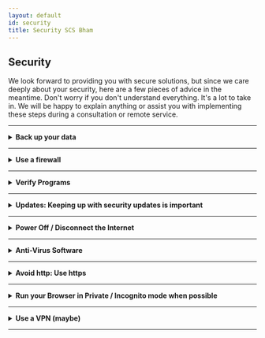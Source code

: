 ```yaml
---
layout: default
id: security
title: Security SCS Bham
---
```


## Security

 We look forward to providing you with secure solutions, but since we care deeply about your security, here are a few pieces of advice in the meantime. Don't worry if you don't understand everything. It's a lot to take in. We will be happy to explain anything or assist you with implementing these steps during a consultation or remote service.

<hr>
<details class="details-left">
  <summary class="summary-left" style="text-align: left;"><strong>
Back up your data
</strong></summary>
<br>
Any data you care about should be backed up in at least two places. There are numerous options for this including cloud backups, external SSDs, flash drives, ... . There are options for creating incremental snapshots of your entire system, or you can manually copy files, or something in between. Let us know if you want advice for your individualized setup, and if desired we can handle the entire process for you. 
</details>
<hr>
<details class="details-left">
  <summary class="summary-left" style="text-align: left;"><strong>
Use a firewall
</strong></summary>
    <br>
A firewall acts as a barrier to prevent unauthorized access to your device while connected to the internet. If possible, we recommend this is the first thing you do (BEFORE connecting to the internet) when setting up a new computer or operating system. Many operating systems come with a firewall installed, but often do not have it enabled by default. Historically many applications (especially online games) would conflict with firewalls, however with modern technology this less common, and for most use-cases default firewall settings (deny incoming, accept outgoing) will work just fine. The methods for setting up a firewall vary by operating system, but we can always set one up for you, or walk you through the setup over a remote consultation (and in edge-cases ensure it doesn't conflict with software).
</details>
<hr>
<details class="details-left">
  <summary class="summary-left" style="text-align: left;"><strong>
Verify Programs
  </strong></summary>
  <br>
Don't run anything you don't trust, and always use official sources for your downloads. Be extremely cautious about running programs you download off the internet. Some vendors provide cryptographic verification (many package managers will perform verification automatically), and if they don't, you should be very cautious about running their software. Check URLs, make sure they start with https://, and NOT http:// (many browsers will indicate whether https is working by a locked padlock to the left of the addressbar, if the padlock is unlocked your connect is not secure): http connections are not secure (the s DOES stand for secure, as https traffic is encrypted). Cross reference the website, read reviews, download from multiple sources and compare cryptographic hashes of downloaded files if provided (sha256sum, for example), ... If you need help, don't hesitate to reach out to us.
</details>
<hr>
<details class="details-left">
  <summary class="summary-left" style="text-align: left;"><strong>
Updates: Keeping up with security updates is important
  </strong></summary>
  <br>
Ideally you should check for and install security updates every time you use your computer. Vulnerabilities are often discovered and patched on a daily basis.
</details>
<hr>
<details class="details-left">
  <summary class="summary-left" style="text-align: left;"><strong>
Power Off / Disconnect the Internet
  </strong></summary>
  <br>
Some malicious software can run in the background, and even wait until your computer is inactive to kick in. In mission-critical settings, disconnecting the internet every time you step away from your computer is a good idea, and will reduce the chance of being hacked, or data leakage. Powering off your computer can reset bugs, and will stop some malicious software in its tracks. If you believe your computer has been infected, your first step should be to disconnect the internet as soon as possible, then power down your computer. Next, we advise you contact Secure Computer Solutions us for a malware / virus removal service, as we cannot guarantee that any other service will be as committed to ensuring your data integrity, or as thorough at removing any traces of malicious software.
</details>
<hr>
<details class="details-left">
  <summary class="summary-left" style="text-align: left;"><strong>
Anti-Virus Software
  </strong></summary>
  <br>
It is a good idea to regularly scan your computer for viruses, and to use real-time detection services. If you use Windows, you can use Windows Defender for free, which isn't a bad choice. There are plenty of other paid options to consider, and we encourage you to research various options, and of course, you can always reach out to us for advice or installation. Avoid Over-Dependence on Antivirus. Even the best virus software is not a replacement for safe usage habits: avoiding viruses in the first place should be the goal, since no virus removal / protection program is perfect. Antivirus software can help, but it should be part of a broader security strategy.
</details>
<hr>
<details class="details-left">
  <summary class="summary-left" style="text-align: left;"><strong>
Avoid http: Use https
  </strong></summary>
  <br>
Using http (without the s) is especially risky when sensitive information is involved (such as passwords or your birth date), and can greatly increase the attack surface of your browser to things like script injection. Enable https only in your browser. If your browser does not have https only, use a different browser. If you must use http, doing so through a VPN can reduce the risk. Verify anything you download: downloading things through http is very dangerous as it is susceptible to "man in the middle" attacks, though if you can verify the download through cryptographic hashes, this mitigates the risk. Using a VPN can make it harder for a malicious agent to single you out. Even when using HTTPS, always verify URLs, as scammers can make URLs which look similar to popular websites (referred to as "typosquatting"). Note that sometimes legitimate websites can have issues with their https: if you get a browser security warning on a site which you are confident is a legitimate domain, try reseting your internet connection or opening it in a new private-browsing window.
</details>
<hr>
<details class="details-left">
  <summary class="summary-left" style="text-align: left;"><strong>
Run your Browser in Private / Incognito mode when possible
  </strong></summary>
  <br>
(note that private mode does NOT make your activity anonymous). If whatever you are doing does not require logging in or remembering your preferences, then there's no reason to drag cookies around. Typically in private / incognito mode, browsers will erase all cookies and cache when closed, which can even improve internet stability. Again, this NOT make you anonymous by itself, but it will reduce cookie tracking (but not other types of tracking such as IP address tracking or fingerprinting). You can have a private window open at the same time as a regular window, so keep your main logins in a regular window, and use a private window for things which don't require logging in, or even to separate different logins.
</details>
<hr>
<details class="details-left">
  <summary class="summary-left" style="text-align: left;"><strong>
Use a VPN (maybe)
  </strong></summary>
  <br>
Using a VPN is especially valuable when using a public network, as public networks can open you up to various attacks (such as DHCP spoofing) and surveillance. Using a VPN can make it harder for hackers to target you and steal your data. It can make it harder for companies to profile you. It can hide your activity from your Internet Service Provider (and from your local network). Many VPN providers even offer real-time malware protection and ad-blocking: ad-blocking carries several benefits, as it can improve performance, and even stop some malware and tracking. However, a bad VPN (or ad-blocker) can be worse than no VPN (or ad-blocker), and just because a VPN is popular does not mean it is good. For example, we do NOT recommend NordVPN as their client software (at least for Linux) makes alarmingly insecure modifications to your firewall (without your consent), and NordVPN support refuses to explain why this is necessary, citing it as a "commercial secret". Feel free to ask us for more details, evidence, and additonal reasons why we dislike NordVPN. Ad-blockers can also carry some risk, as they can potentially contain spyware. Installing additional software always carries some risk, as it requires trusting the developers, and can increase the attack surface of your machine. If you follow all of our other security guidelines, in some contexts, especially on a private network, using a VPN may not be necessary or even recommended. Let us know if you want advice on which VPN or ad-blocker to choose, or if you need help installing it. Be cautious, as many scammers will masquerade as VPN providers. Not all VPNs are created equal: if you're unsure about which VPN to choose or need help installing one, feel free to reach out to Secure Computer Solutions.
</details>
<hr>
